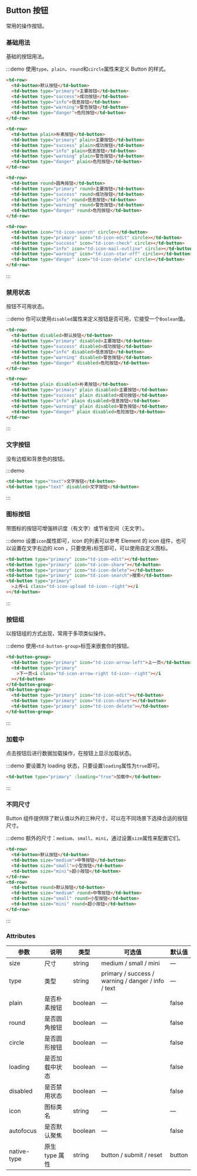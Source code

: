 ## Button 按钮

常用的操作按钮。

### 基础用法

基础的按钮用法。

:::demo 使用`type`、`plain`、`round`和`circle`属性来定义 Button 的样式。

```html
<td-row>
  <td-button>默认按钮</td-button>
  <td-button type="primary">主要按钮</td-button>
  <td-button type="success">成功按钮</td-button>
  <td-button type="info">信息按钮</td-button>
  <td-button type="warning">警告按钮</td-button>
  <td-button type="danger">危险按钮</td-button>
</td-row>

<td-row>
  <td-button plain>朴素按钮</td-button>
  <td-button type="primary" plain>主要按钮</td-button>
  <td-button type="success" plain>成功按钮</td-button>
  <td-button type="info" plain>信息按钮</td-button>
  <td-button type="warning" plain>警告按钮</td-button>
  <td-button type="danger" plain>危险按钮</td-button>
</td-row>

<td-row>
  <td-button round>圆角按钮</td-button>
  <td-button type="primary" round>主要按钮</td-button>
  <td-button type="success" round>成功按钮</td-button>
  <td-button type="info" round>信息按钮</td-button>
  <td-button type="warning" round>警告按钮</td-button>
  <td-button type="danger" round>危险按钮</td-button>
</td-row>

<td-row>
  <td-button icon="td-icon-search" circle></td-button>
  <td-button type="primary" icon="td-icon-edit" circle></td-button>
  <td-button type="success" icon="td-icon-check" circle></td-button>
  <td-button type="info" icon="td-icon-mail-outline" circle></td-button>
  <td-button type="warning" icon="td-icon-star-off" circle></td-button>
  <td-button type="danger" icon="td-icon-delete" circle></td-button>
</td-row>
```

:::

### 禁用状态

按钮不可用状态。

:::demo 你可以使用`disabled`属性来定义按钮是否可用，它接受一个`Boolean`值。

```html
<td-row>
  <td-button disabled>默认按钮</td-button>
  <td-button type="primary" disabled>主要按钮</td-button>
  <td-button type="success" disabled>成功按钮</td-button>
  <td-button type="info" disabled>信息按钮</td-button>
  <td-button type="warning" disabled>警告按钮</td-button>
  <td-button type="danger" disabled>危险按钮</td-button>
</td-row>

<td-row>
  <td-button plain disabled>朴素按钮</td-button>
  <td-button type="primary" plain disabled>主要按钮</td-button>
  <td-button type="success" plain disabled>成功按钮</td-button>
  <td-button type="info" plain disabled>信息按钮</td-button>
  <td-button type="warning" plain disabled>警告按钮</td-button>
  <td-button type="danger" plain disabled>危险按钮</td-button>
</td-row>
```

:::

### 文字按钮

没有边框和背景色的按钮。

:::demo

```html
<td-button type="text">文字按钮</td-button>
<td-button type="text" disabled>文字按钮</td-button>
```

:::

### 图标按钮

带图标的按钮可增强辨识度（有文字）或节省空间（无文字）。

:::demo 设置`icon`属性即可，icon 的列表可以参考 Element 的 icon 组件，也可以设置在文字右边的 icon ，只要使用`i`标签即可，可以使用自定义图标。

```html
<td-button type="primary" icon="td-icon-edit"></td-button>
<td-button type="primary" icon="td-icon-share"></td-button>
<td-button type="primary" icon="td-icon-delete"></td-button>
<td-button type="primary" icon="td-icon-search">搜索</td-button>
<td-button type="primary"
  >上传<i class="td-icon-upload td-icon--right"></i
></td-button>
```

:::

### 按钮组

以按钮组的方式出现，常用于多项类似操作。

:::demo 使用`<td-button-group>`标签来嵌套你的按钮。

```html
<td-button-group>
  <td-button type="primary" icon="td-icon-arrow-left">上一页</td-button>
  <td-button type="primary"
    >下一页<i class="td-icon-arrow-right td-icon--right"></i
  ></td-button>
</td-button-group>
<td-button-group>
  <td-button type="primary" icon="td-icon-edit"></td-button>
  <td-button type="primary" icon="td-icon-share"></td-button>
  <td-button type="primary" icon="td-icon-delete"></td-button>
</td-button-group>
```

:::

### 加载中

点击按钮后进行数据加载操作，在按钮上显示加载状态。

:::demo 要设置为 loading 状态，只要设置`loading`属性为`true`即可。

```html
<td-button type="primary" :loading="true">加载中</td-button>
```

:::

### 不同尺寸

Button 组件提供除了默认值以外的三种尺寸，可以在不同场景下选择合适的按钮尺寸。

:::demo 额外的尺寸：`medium`、`small`、`mini`，通过设置`size`属性来配置它们。

```html
<td-row>
  <td-button>默认按钮</td-button>
  <td-button size="medium">中等按钮</td-button>
  <td-button size="small">小型按钮</td-button>
  <td-button size="mini">超小按钮</td-button>
</td-row>
<td-row>
  <td-button round>默认按钮</td-button>
  <td-button size="medium" round>中等按钮</td-button>
  <td-button size="small" round>小型按钮</td-button>
  <td-button size="mini" round>超小按钮</td-button>
</td-row>
```

:::

### Attributes

| 参数        | 说明           | 类型    | 可选值                                             | 默认值 |
| ----------- | -------------- | ------- | -------------------------------------------------- | ------ |
| size        | 尺寸           | string  | medium / small / mini                              | —      |
| type        | 类型           | string  | primary / success / warning / danger / info / text | —      |
| plain       | 是否朴素按钮   | boolean | —                                                  | false  |
| round       | 是否圆角按钮   | boolean | —                                                  | false  |
| circle      | 是否圆形按钮   | boolean | —                                                  | false  |
| loading     | 是否加载中状态 | boolean | —                                                  | false  |
| disabled    | 是否禁用状态   | boolean | —                                                  | false  |
| icon        | 图标类名       | string  | —                                                  | —      |
| autofocus   | 是否默认聚焦   | boolean | —                                                  | false  |
| native-type | 原生 type 属性 | string  | button / submit / reset                            | button |
